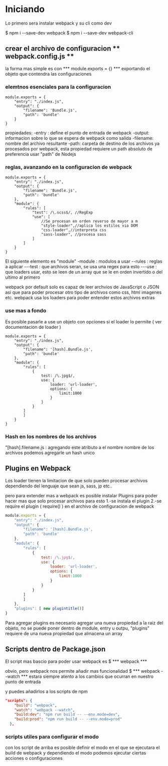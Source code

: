 # Iniciando

Lo primero sera instalar webpack y su cli como dev

$ npm i --save-dev webpack
$ npm i --save-dev webpack-cli

## crear el archivo de configuracion ** webpack.config.js **

la forma mas simple es con *** module.exports = {} ***
exportando el objeto que contendra las configuraciones

### elemtnos esenciales para la configuracion
```
module.exports = {
    "entry": "./index.js",
    "output": {
        "filename": 'Bundle.js',
        "path": 'bundle'
    }
}
```

propiedades:
-entry : define el punto de entrada de webpack
-output: informacion sobre lo que se espera de webpack como
         salida
   -filename: nombre del archivo resultante
   -path: carpeta de destino de los archivos ya procesados
    por webpack, esta propiedad requiere un path absoluto
    de preferencia usar "path" de Nodejs

### reglas, avanzando en la configuracion de webpack
```
module.exports = {
    "entry": "./index.js",
    "output": {
        "filename": 'Bundle.js',
        "path": 'bundle'
    },
    "module": {
        "rules": [
            "test": /\.scss$/, //RegExp
            "use": [
                //Se procesan en orden reverso de mayor a m
                "style-loader",//aplica los estilos via DOM
                "css-loader",//interpreta css 
                "sass-loader", //procesa sass
            ]
        ]
    }
}
```
El siguiente elemento es "module"
-module : modulos a usar
--rules : reglas a aplicar
---test : que archivos seran, se usa una regex para esto
---use  : que loaders usar, esto se leen de un array que se
le en orden invertido o del ultimo al primero

webpack por default solo es capaz de leer archvios de 
JavaScript o JSON asi que para poder procesar otro
tipo de archivos como css, html imagenes etc.
webpack usa los loaders para poder entender estos archivos
extras

### use mas a fondo

Es posible pasarle a use un objeto con opciones
si el loader lo permite ( ver documentacion de loader )
```
module.exports = {
    "entry": "./index.js",
    "output": {
        "filename": '[hash].Bundle.js',
        "path": 'bundle'
    },
    "module": {
        "rules": [
            {
                test: /\.jpg$/,
                use: {
                    loader: 'url-loader',
                    options: {
                        limit:1000
                    }
                }
            }
        ]
        ]
    }
}
```
### Hash en los nombres de los archivos
"[hash].filename.js : agregando este atributo a el nombre
nombre de los archivos podemos agregarle un hash unico

## Plugins en Webpack

Los loader tienen la limitacion de que solo pueden
procesar archivos dependiendo del lenguaje que sean
js, sass, jp etc..

pero para extender mas a webpack es posible instalar
Plugins para poder hacer mas que solo procesar archivos
para esto
1.-se instala el plugin
2.-se require el plugin ( require() ) en el archivo
de configuracion de webpack
``` javascript
module.exports = {
    "entry": "./index.js",
    "output": {
        "filename": '[hash].Bundle.js',
        "path": 'bundle'
    },
    "module": {
        "rules": [
            {
                test: /\.jpg$/,
                use: {
                    loader: 'url-loader',
                    options: {
                        limit:1000
                    }
                }
            }
        ]
        ]
    },
    "plugins": [ new plugintitle()]
}
```
Para agregar plugins es necesario agregar una nueva
propiedad a la raiz del objeto, no se puede poner
dentro de module, entry u outpu, "plugins" requiere
de una nueva propiedad que almacena un array

## Scripts dentro de Package.json

El script mas bascio para poder usar webpack es
$ *** webpack ***

obvio, pero webpack nos permite añadir mas funcionalidad
$ *** webpack --watch ***
estara siempre atento a los cambios que ocurran en nuestro
punto de entrada

y puedes añadirlos a los scripts de npm
```json
"scripts": {
    "build": "webpack",
    "watch": "webpack --watch",
    "build:dev": "npm run build -- --env.mode=dev",
    "build:prod": "npm run build -- --env.mode=prod"
  },
```
### scripts utiles para configurar el modo
con los script de arriba es posible definir el modo en el 
que se ejecutara el build de webpack
y dependiendo el modo podemos ejecutar ciertas acciones o
configuraciones